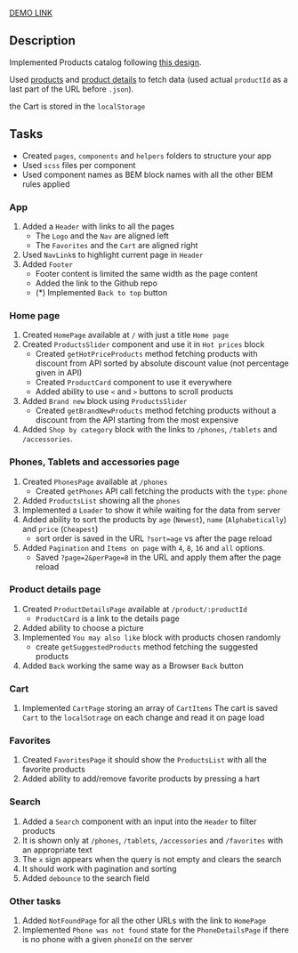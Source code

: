 
[DEMO LINK](https://liliya-dev.github.io/react_phone-catalog/#/)

## Description
Implemented Products catalog following [this design](https://www.figma.com/file/uEetgWenSRxk9jgiym6Yzp/Phone-catalog-redesign?node-id=1%3A2).

Used [products](https://mate-academy.github.io/react_phone-catalog/api/products.json)
and [product details](https://mate-academy.github.io/react_phone-catalog/api/products/motorola-xoom.json)
tо fetch data (used actual `productId` as a last part of the URL before `.json`).

the Cart is stored in the `localStorage`

## Tasks
- Created `pages`, `components` and `helpers` folders to structure your app
- Used `scss` files per component
- Used component names as BEM block names with all the other BEM rules applied

### App
1. Added a `Header` with links to all the pages
    - The `Logo` and the `Nav` are aligned left
    - The `Favorites` and the `Cart` are aligned right
1. Used `NavLink`s to highlight current page in `Header`
1. Added `Footer`
    - Footer content is limited the same width as the page content
    - Added the link to the Github repo
    - (*) Implemented `Back to top` button

### Home page
1. Created `HomePage` available at `/` with just a title `Home page`
1. Created `ProductsSlider` component and use it in `Hot prices` block
    - Created `getHotPriceProducts` method fetching products with discount from API
      sorted by absolute discount value (not percentage given in API)
    - Created `ProductCard` component to use it everywhere
    - Added ability to use `<` and `>` buttons to scroll products
1. Added `Brand new` block using `ProductsSlider`
    - Created `getBrandNewProducts` method fetching products without a discount from the API starting from the most expensive
1. Added `Shop by category` block with the links to `/phones`, `/tablets` and `/accessories`.


### Phones, Tablets and accessories page
1. Created `PhonesPage` available at `/phones`
    - Created `getPhones` API call fetching the products with the `type`: `phone`
1. Added `ProductsList` showing all the `phones`
1. Implemented a `Loader` to show it while waiting for the data from server
1. Added ability to sort the products by `age` (`Newest`), `name` (`Alphabetically`) and `price` (`Cheapest`)
    - sort order is saved  in the URL `?sort=age` vs after the page reload
1. Added `Pagination` and `Items on page` with `4`, `8`, `16` and `all` options.
    - Saved `?page=2&perPage=8` in the URL and apply them after the page reload

### Product details page
1. Created `ProductDetailsPage` available at `/product/:productId`
    - `ProductCard` is a link to the details page
1. Added ability to choose a picture
1. Implemented `You may also like` block with products chosen randomly
    - create `getSuggestedProducts` method fetching the suggested products
1. Added `Back` working the same way as a Browser `Back` button


### Cart
1. Implemented `CartPage` storing an array of `CartItems`
  The cart is saved `Cart` to the `localSotrage` on each change and read it on page load

### Favorites
1. Created `FavoritesPage` it should show the `ProductsList` with all the favorite products
1. Added ability to add/remove favorite products by pressing a hart

### Search
1. Added a `Search` component with an input into the `Header` to filter products
1. It is shown only at `/phones`, `/tablets`, `/accessories` and `/favorites` with an appropriate text
1. The `x` sign appears when the query is not empty and clears the search
1. It should work with pagination and sorting
1. Added `debounce` to the search field

### Other tasks
1. Added `NotFoundPage` for all the other URLs with the link to `HomePage`
1. Implemented `Phone was not found` state for the `PhoneDetailsPage` if there is no phone with a given `phoneId` on the server
